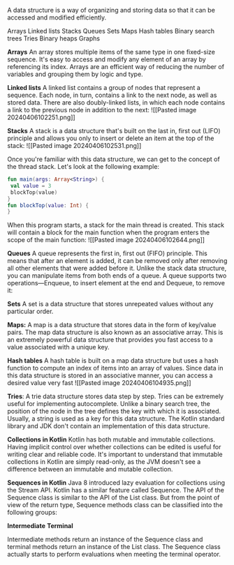 A data structure is a way of organizing and storing data so that it can be accessed and modified efficiently. 

Arrays
Linked lists
Stacks
Queues
Sets
Maps
Hash tables
Binary search trees
Tries
Binary heaps
Graphs

**Arrays**
An array stores multiple items of the same type in one fixed-size sequence. It's easy to access and modify any element of an array by referencing its index. Arrays are an efficient way of reducing the number of variables and grouping them by logic and type.


**Linked lists**
A linked list contains a group of nodes that represent a sequence. Each node, in turn, contains a link to the next node, as well as stored data. There are also doubly-linked lists, in which each node contains a link to the previous node in addition to the next:
![[Pasted image 20240406102251.png]]

**Stacks**
A stack is a data structure that's built on the last in, first out (LIFO) principle and allows you only to insert or delete an item at the top of the stack:
![[Pasted image 20240406102531.png]]

Once you're familiar with this data structure, we can get to the concept of the thread stack.
Let's look at the following example:
```kotlin
fun main(args: Array<String>) {
 val value = 3
 blockTop(value)
}
fun blockTop(value: Int) {
}
```
When this program starts, a stack for the main thread is created. This stack will contain a block for the main function when the program enters the scope of the main function:
![[Pasted image 20240406102644.png]]

**Queues**
A queue represents the first in, first out (FIFO) principle. This means that after an element is added, it can be removed only after removing all other elements that were added before it. Unlike the stack data structure, you can manipulate items from both ends of a queue. A 
queue supports two operations—Enqueue, to insert element at the end and Dequeue, to remove it:

**Sets**
A set is a data structure that stores unrepeated values without any particular order.


**Maps:**
A map is a data structure that stores data in the form of key/value pairs. The map data  structure is also known as an associative array. This is an extremely powerful data  structure that provides you fast access to a value associated with a unique key.

**Hash tables**
A hash table is built on a map data structure but uses a hash function to compute an index of items into an array of values. Since data in this data structure is stored in an associative manner, you can access a desired value very fast
![[Pasted image 20240406104935.png]]

**Tries**:
A trie data structure stores data step by step. Tries can be extremely useful for implementing autocomplete. Unlike a binary search tree, the position of the node in the tree defines the key with which it is associated. Usually, a string is used as a key for this data structure. The Kotlin standard library and JDK don't contain an implementation of this data structure.

**Collections in Kotlin**
Kotlin has both mutable and immutable collections. Having implicit control over whether collections can be edited is useful for writing clear and reliable code. It's important to understand that immutable collections in Kotlin are simply read-only, as the JVM doesn't
see a difference between an immutable and mutable collection.

**Sequences in Kotlin**
Java 8 introduced lazy evaluation for collections using the Stream API. Kotlin has a similar feature called Sequence. The API of the Sequence class is similar to the API of the List class. But from the point of view of the return type, Sequence methods class can be
classified into the following groups:

**Intermediate**
**Terminal**

Intermediate methods return an instance of the Sequence class and terminal methods  return an instance of the List class. The Sequence class actually starts to perform evaluations when meeting the terminal operator.